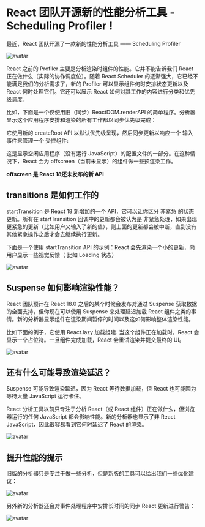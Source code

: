 # React 团队开源新的性能分析工具 - Scheduling Profiler !

最近，React 团队开源了一款新的性能分析工具 —— Scheduling Profiler

![avatar](/static/images/schedulingProfiler.jpg)

React 之前的 Profiler 主要是分析渲染时组件的性能。它并不能告诉我们 React 正在做什么（实际的协作调度位）。随着 React Scheduler 的逐渐强大，它已经不能满足我们的分析需求了，新的 Profiler 可以显示组件何时安排状态更新以及 React 何时处理它们。它还可以展示 React 如何对其工作的内容进行分类和优先级调度。

比如，下面是一个仅使用旧（同步）ReactDOM.renderAPI 的简单程序。分析器显示这个应用程序安排和渲染的所有工作都以同步优先级完成：

它使用新的 createRoot API 以默认优先级呈现，然后同步更新以响应一个 输入 事件来管理一个 受控组件:

这是显示空闲应用程序（没有运行 JavaScript）的配置文件的一部分。在这种情况下，React 会为 offscreen（当前未显示）的组件做一些预渲染工作。

**offscreen 是 React 18还未发布的新 API**

## transitions 是如何工作的

startTransition 是 React 18 新增加的一个 API，它可以让你区分 非紧急 的状态更新。所有在 startTransition 回调中的更新都会被认为是 非紧急处理，如果出现更紧急的更新（比如用户又输入了新的值），则上面的更新都会被中断，直到没有其他紧急操作之后才会去继续执行更新。

下面是一个使用 startTransition API 的示例：React 会先渲染一个小的更新，向用户显示一些视觉反馈（ 比如 Loading 状态）

![avatar](/static/images/1.jpg)

## Suspense 如何影响渲染性能？

React 团队预计在 React 18.0 之后的某个时候会发布对通过 Suspense 获取数据的全面支持，但你现在可以使用 Suspense 来处理延迟加载 React 组件之类的事情。新的分析器显示组件在渲染期间暂停的时间以及这如何影响整体渲染性能。

比如下面的例子，它使用 React.lazy 加载组建. 当这个组件正在加载时，React 会显示一个占位符。一旦组件完成加载，React 会重试渲染并提交最终的 UI。

![avatar](/static/images/3.jpg)

## 还有什么可能导致渲染延迟？

Suspense 可能导致渲染延迟，因为 React 等待数据加载，但 React 也可能因为等待大量 JavaScript 运行卡住。

React 分析工具以前只专注于分析 React（或 React 组件）正在做什么，但浏览器运行的任何 JavaScript 都会影响性能。新的分析器也显示了非 React JavaScript，因此很容易看到它何时延迟了 React 的渲染。

![avatar](/static/images/2.jpg)

## 提升性能的提示

旧版的分析器只是专注于做一些分析，但是新版的工具可以给出我们一些优化建议：

![avatar](/static/images/5.jpg)

另外新的分析器还会对事件处理程序中安排长时间的同步 React 更新进行警告：


![avatar](/static/images/4.jpg)